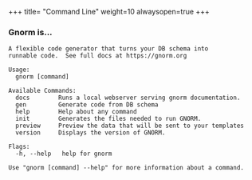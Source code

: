 +++
title= "Command Line"
weight=10
alwaysopen=true
+++

### Gnorm is...

<!-- {{{gocog
package main
import (
    "fmt"
    "os"
    "gnorm.org/gnorm/cli"
)
func main() {
    fmt.Println("```plain")
    os.Stderr = os.Stdout
    x := cli.Run()
    fmt.Println("```")
    os.Exit(x)
}
gocog}}} -->
```plain
A flexible code generator that turns your DB schema into
runnable code.  See full docs at https://gnorm.org

Usage:
  gnorm [command]

Available Commands:
  docs        Runs a local webserver serving gnorm documentation.
  gen         Generate code from DB schema
  help        Help about any command
  init        Generates the files needed to run GNORM.
  preview     Preview the data that will be sent to your templates
  version     Displays the version of GNORM.

Flags:
  -h, --help   help for gnorm

Use "gnorm [command] --help" for more information about a command.
```
<!-- {{{end}}} -->